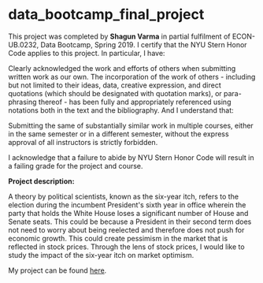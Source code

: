 # data_bootcamp_final_project

This project was completed by **Shagun Varma** in partial fulfilment of ECON-UB.0232, Data Bootcamp, Spring 2019. I certify that the NYU Stern Honor Code applies to this project. In particular, I have:

Clearly acknowledged the work and efforts of others when submitting written work as our own. The incorporation of the work of others - including but not limited to their ideas, data, creative expression, and direct quotations (which should be designated with quotation marks), or para-phrasing thereof - has been fully and appropriately referenced using notations both in the text and the bibliography.
And I understand that:

Submitting the same of substantially similar work in multiple courses, either in the same semester or in a different semester, without the express approval of all instructors is strictly forbidden.

I acknowledge that a failure to abide by NYU Stern Honor Code will result in a failing grade for the project and course.

**Project description:**

A theory by political scientists, known as the six-year itch, refers to the election during the incumbent President's sixth year in office wherein the party that holds the White House loses a significant number of House and Senate seats. This could be because a President in their second term does not need to worry about being reelected and therefore does not push for economic growth. This could create pessimism in the market that is reflected in stock prices. Through the lens of stock prices, I would like to study the impact of the six-year itch on market optimism.

My project can be found [here](https://github.com/shagunvarma27/data_bootcamp_final_project).
